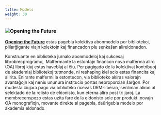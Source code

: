 ```yaml
---
title: Models
weight: 30
---
```


### ![Opening the Future](/logos/obf.png)

**[Opening the Future](https://www.openingthefuture.net/)** estas pagebla kolektiva abonmodelo por bibliotekoj, plilarĝigante viajn kolektojn kaj financadon plu senkaŝan alireldonadon.

Konstruante en biblioteka ĵurnalo abonmodeloj kaj sukcesaj librobrecprogramoj, Malfermante la estontajn financon nova malferma aliro (OA) libroj kiuj estas haveblaj al ĉiu. Per pagigado de la kolektivaj kontribuoj de akademiaj bibliotekoj tutmonde, ni reshaping kiel scio estas financita kaj alirita. Enirante malfermi la estontecon, via biblioteko akiras valorajn avantaĝojn kaj neniu ununura institucio portas neproporcian ŝarĝon. Por modesta ĉiujara pago via biblioteko ricevas DRM-liberan, senliman aliron al selektado de la relisto de eldonisto, kun eterna aliro post tri jaroj. La membrecenspezo estas uzita fare de la eldonisto sole por produkti novajn OA monografiojn, movante direkte al pagebla, daŭrigebla modelo por akademia eldonado.